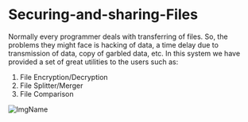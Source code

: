 # Securing-and-sharing-Files
Normally every programmer deals with transferring of files. So, the problems they might face is hacking of data, a time delay due to transmission of data, copy of garbled data, etc. In this system we have provided a set of great utilities to the users such as: 
1. File Encryption/Decryption 
2. File Splitter/Merger 
3. File Comparison
 
![ImgName](A.jpg=100x100)
